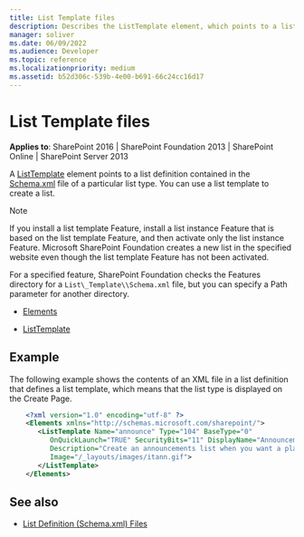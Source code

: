 ```yaml
---
title: List Template files
description: Describes the ListTemplate element, which points to a list definition contained in the Schema.xml file of a particular list type.
manager: soliver
ms.date: 06/09/2022
ms.audience: Developer
ms.topic: reference
ms.localizationpriority: medium
ms.assetid: b52d306c-539b-4e00-b691-66c24cc16d17
---
```


# List Template files

**Applies to**: SharePoint 2016 | SharePoint Foundation 2013 | SharePoint Online | SharePoint Server 2013

A [ListTemplate](listtemplate-element-list-template.md) element points to a list definition contained in the [Schema.xml](https://msdn.microsoft.com/library/c2f01064-80d8-47ee-b602-ecf4c480ac56(Office.15).aspx) file of a particular list type. You can use a list template to create a list.

> [!NOTE]
> If you install a list template Feature, install a list instance Feature that is based on the list template Feature, and then activate only the list instance Feature. Microsoft SharePoint Foundation creates a new list in the specified website even though the list template Feature has not been activated.

For a specified feature, SharePoint Foundation checks the Features directory for a `List\_Template\\Schema.xml` file, but you can specify a Path parameter for another directory.

- [Elements](elements-element-list-template.md)

- [ListTemplate](listtemplate-element-list-template.md)

## Example

The following example shows the contents of an XML file in a list definition that defines a list template, which means that the list type is displayed on the Create Page.

```XML 
    <?xml version="1.0" encoding="utf-8" ?>
    <Elements xmlns="http://schemas.microsoft.com/sharepoint/">
       <ListTemplate Name="announce" Type="104" BaseType="0"
          OnQuickLaunch="TRUE" SecurityBits="11" DisplayName="Announcements"
          Description="Create an announcements list when you want a place to share news, status, and other short bits of information."
          Image="/_layouts/images/itann.gif">
       </ListTemplate>
    </Elements>
```

## See also

- [List Definition (Schema.xml) Files](list-definition-schema-xml-files.md)
